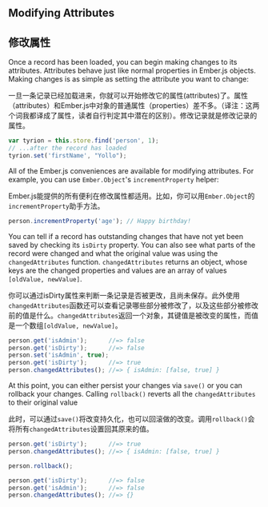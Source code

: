 ## Modifying Attributes

## 修改属性

Once a record has been loaded, you can begin making changes to its
attributes. Attributes behave just like normal properties in Ember.js
objects. Making changes is as simple as setting the attribute you
want to change:

一旦一条记录已经加载进来，你就可以开始修改它的属性(attributes)了。属性（attributes）和Ember.js中对象的普通属性（properties）差不多。（译注：这两个词我都译成了属性，读者自行判定其中潜在的区别）。修改记录就是修改记录的属性。

```javascript
var tyrion = this.store.find('person', 1);
// ...after the record has loaded
tyrion.set('firstName', "Yollo");
```

All of the Ember.js conveniences are available for
modifying attributes. For example, you can use `Ember.Object`'s
`incrementProperty` helper:

Ember.js能提供的所有便利在修改属性都适用。比如，你可以用`Ember.Object`的`incrementProperty`助手方法。


```javascript
person.incrementProperty('age'); // Happy birthday!
```

You can tell if a record has outstanding changes that have not yet been
saved by checking its `isDirty` property. You can also see what parts of
the record were changed and what the original value was using the
`changedAttributes` function.  `changedAttributes` returns an object,
whose keys are the changed properties and values are an array of values
`[oldValue, newValue]`.

你可以通过isDirty属性来判断一条记录是否被更改，且尚未保存。此外使用`changedAttributes`函数还可以查看记录哪些部分被修改了，以及这些部分被修改前的值是什么。`changedAttributes`返回一个对象，其键值是被改变的属性，而值是一个数组`[oldValue, newValue]`。

```js
person.get('isAdmin');      //=> false
person.get('isDirty');      //=> false
person.set('isAdmin', true);
person.get('isDirty');      //=> true
person.changedAttributes(); //=> { isAdmin: [false, true] }
```

At this point, you can either persist your changes via `save()` or you
can rollback your changes. Calling `rollback()` reverts all the
`changedAttributes` to their original value

此时，可以通过`save()`将改变持久化，也可以回滚做的改变。调用`rollback()`会将所有`changedAttributes`设置回其原来的值。

```js
person.get('isDirty');      //=> true
person.changedAttributes(); //=> { isAdmin: [false, true] }

person.rollback();

person.get('isDirty');      //=> false
person.get('isAdmin');      //=> false
person.changedAttributes(); //=> {}
```
